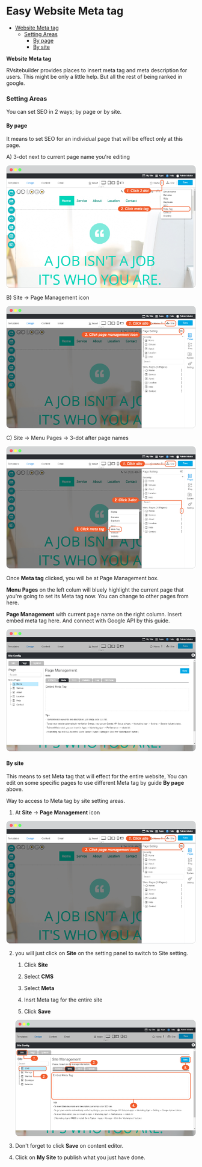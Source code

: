 # Easy Website Meta tag

-   [Website Meta tag](#website-meta-tag)
    -   [Setting Areas](#setting-areas)
        -   [By page](#by-page)
        -   [By site](#by-site)

**Website Meta tag**

RVsitebuilder provides places to insert meta tag and meta description for users. This might be only a little help. But all the rest of being ranked in google.

### Setting Areas

You can set SEO in 2 ways; by page or by site.

#### By page

It means to set SEO for an individual page that will be effect only at this page.

A) 3-dot next to current page name you're editing

![image](images/website_meta_tag/img_meta_tag_01_setting_3_dot.png)

B) Site -> Page Management icon

![image](images/website_meta_tag/img_meta_tag_02_setting_page_management_icon.png)

C) Site -> Menu Pages -> 3-dot after page names

![image](images/website_meta_tag/img_meta_tag_03_setting_3_dot_on_site.png)

Once **Meta tag** clicked, you will be at Page Management box.

**Menu Pages** on the left colum will bluely highlight the current page that you're going to set its Meta tag now. You can change to other pages from here.

**Page Management** with current page name on the right column. Insert embed meta tag here. And connect with Google API by this guide.

![image](images/website_meta_tag/img_meta_tag_04_site_config.png)

#### By site

This means to set Meta tag that will effect for the entire website, You can edit on some specific pages to use different Meta tag by guide **By page** above.

Way to access to Meta tag by site setting areas.

1. At **Site** -> **Page Management** icon

![image](images/website_meta_tag/img_meta_tag_02_setting_page_management_icon.png)

2. you will just click on **Site** on the setting panel to switch to Site setting.

   1) Click **Site**

   2) Select **CMS**

   3) Select **Meta**

   4) Insrt Meta tag for the entire site

   5) Click **Save**

    ![image](images/website_meta_tag/img_meta_tag_05_by_site.png)

3. Don't forget to click **Save** on content editor.

4. Click on **My Site** to publish what you just have done.